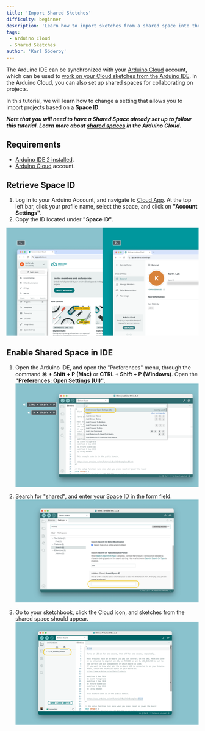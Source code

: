 ```yaml
---
title: 'Import Shared Sketches'
difficulty: beginner
description: 'Learn how to import sketches from a shared space into the Arduino IDE.'
tags:
 - Arduino Cloud
 - Shared Sketches
author: 'Karl Söderby'
---
```


The Arduino IDE can be synchronized with your [Arduino Cloud](https://app.arduino.cc/) account, which can be used to [work on your Cloud sketches from the Arduino IDE](https://docs.arduino.cc/software/ide-v2/tutorials/ide-v2-cloud-sketch-sync/). In the Arduino Cloud, you can also set up shared spaces for collaborating on projects.

In this tutorial, we will learn how to change a setting that allows you to import projects based on a **Space ID**.

***Note that you will need to have a Shared Space already set up to follow this tutorial. Learn more about [shared spaces](https://docs.arduino.cc/arduino-cloud/education/shared-spaces/) in the Arduino Cloud.***

## Requirements

- [Arduino IDE 2 installed](https://www.arduino.cc/en/software).
- [Arduino Cloud](https://app.arduino.cc/) account.

## Retrieve Space ID

1. Log in to your Arduino Account, and navigate to [Cloud App](https://app.arduino.cc/). At the top left bar, click your profile name, select the space, and click on **"Account Settings"**.
2. Copy the ID located under **"Space ID"**.

![Retrieve Space ID from Arduino Cloud.](assets/account-settings.png)

## Enable Shared Space in IDE

1. Open the Arduino IDE, and open the "Preferences" menu, through the command **⌘ + Shift + P (Mac)** or **CTRL + Shift + P (Windows)**. Open the **"Preferences: Open Settings (UI)"**.
   ![Open settings.](assets/open-preferences.png)

2. Search for "shared", and enter your Space ID in the form field.
   ![Enter Space ID.](assets/enter-id.png)

3. Go to your sketchbook, click the Cloud icon, and sketches from the shared space should appear.
   ![Remote Sketchbook.](assets/shared-sketch.png)
